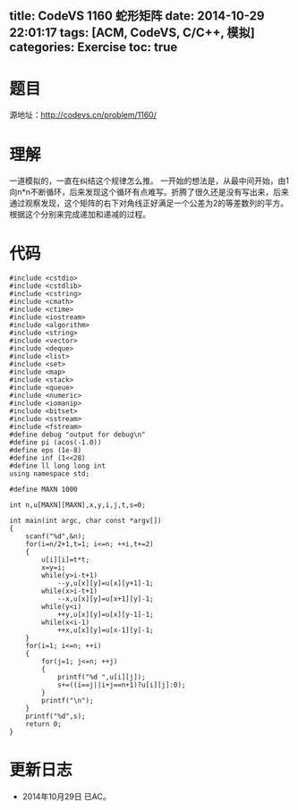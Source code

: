 title: CodeVS 1160 蛇形矩阵
date: 2014-10-29 22:01:17
tags: [ACM, CodeVS, C/C++, 模拟]
categories: Exercise
toc: true
---
# 题目	
源地址：http://codevs.cn/problem/1160/

# 理解
一道模拟的，一直在纠结这个规律怎么推。
一开始的想法是，从最中间开始，由1向n*n不断循环，后来发现这个循环有点难写。折腾了很久还是没有写出来，后来通过观察发现，这个矩阵的右下对角线正好满足一个公差为2的等差数列的平方。根据这个分别来完成递加和递减的过程。

<!-- more -->

# 代码
```
#include <cstdio>
#include <cstdlib>
#include <cstring>
#include <cmath>
#include <ctime>
#include <iostream>
#include <algorithm>
#include <string>
#include <vector>
#include <deque>
#include <list>
#include <set>
#include <map>
#include <stack>
#include <queue>
#include <numeric>
#include <iomanip>
#include <bitset>
#include <sstream>
#include <fstream>
#define debug "output for debug\n"
#define pi (acos(-1.0))
#define eps (1e-8)
#define inf (1<<28)
#define ll long long int
using namespace std;

#define MAXN 1000

int n,u[MAXN][MAXN],x,y,i,j,t,s=0;

int main(int argc, char const *argv[])
{
    scanf("%d",&n);
    for(i=n/2+1,t=1; i<=n; ++i,t+=2)
    {
        u[i][i]=t*t;
        x=y=i;
        while(y>i-t+1)
            --y,u[x][y]=u[x][y+1]-1;
        while(x>i-t+1)
            --x,u[x][y]=u[x+1][y]-1;
        while(y<i)
            ++y,u[x][y]=u[x][y-1]-1;
        while(x<i-1)
            ++x,u[x][y]=u[x-1][y]-1;
    }
    for(i=1; i<=n; ++i)
    {
        for(j=1; j<=n; ++j)
        {
            printf("%d ",u[i][j]);
            s+=((i==j||i+j==n+1)?u[i][j]:0);
        }
        printf("\n");
    }
    printf("%d",s);
    return 0;
}
```

# 更新日志
- 2014年10月29日 已AC。